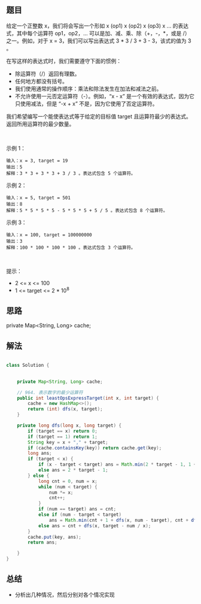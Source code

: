 


## 题目

给定一个正整数 x，我们将会写出一个形如 x (op1) x (op2) x (op3) x ... 的表达式，其中每个运算符 op1，op2，… 可以是加、减、乘、除（+，-，*，或是 /）之一。例如，对于 x = 3，我们可以写出表达式 3 * 3 / 3 + 3 - 3，该式的值为 3 。

在写这样的表达式时，我们需要遵守下面的惯例：

- 除运算符（/）返回有理数。
- 任何地方都没有括号。
- 我们使用通常的操作顺序：乘法和除法发生在加法和减法之前。
- 不允许使用一元否定运算符（-）。例如，“x - x” 是一个有效的表达式，因为它只使用减法，但是 “-x + x” 不是，因为它使用了否定运算符。 

我们希望编写一个能使表达式等于给定的目标值 target 且运算符最少的表达式。返回所用运算符的最少数量。

 

示例 1：

    输入：x = 3, target = 19
    输出：5
    解释：3 * 3 + 3 * 3 + 3 / 3 。表达式包含 5 个运算符。
示例 2：

    输入：x = 5, target = 501
    输出：8
    解释：5 * 5 * 5 * 5 - 5 * 5 * 5 + 5 / 5 。表达式包含 8 个运算符。
示例 3：

    输入：x = 100, target = 100000000
    输出：3
    解释：100 * 100 * 100 * 100 。表达式包含 3 个运算符。
 

提示：

- 2 <= x <= 100
- 1 <= target <= 2 * 10<sup>8</sup>


## 思路

private Map<String, Long> cache;

## 解法
```java

class Solution {
    

    private Map<String, Long> cache;

    // 964. 表示数字的最少运算符
    public int leastOpsExpressTarget(int x, int target) {
        cache = new HashMap<>();
        return (int) dfs(x, target);
    }

    private long dfs(long x, long target) {
        if (target == x) return 0;
        if (target == 1) return 1;
        String key = x + "," + target;
        if (cache.containsKey(key)) return cache.get(key);
        long ans;
        if (target < x) {
            if (x - target < target) ans = Math.min(2 * target - 1, 1 + dfs(x, x - target));
            else ans = 2 * target - 1;
        } else {
            long cnt = 0, num = x;
            while (num < target) {
                num *= x;
                cnt++;
            }
            if (num == target) ans = cnt;
            else if (num - target < target)
                ans = Math.min(cnt + 1 + dfs(x, num - target), cnt + dfs(x, target - num / x));
            else ans = cnt + dfs(x, target - num / x);
        }
        cache.put(key, ans);
        return ans;

    }
}
```

## 总结

- 分析出几种情况，然后分别对各个情况实现 
